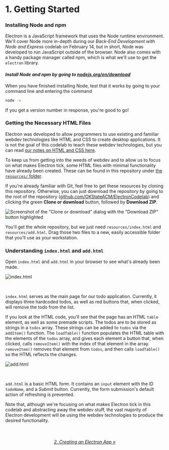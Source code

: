 # 1. Getting Started

### Installing Node and npm

Electron is a JavaScript framework that uses the Node runtime environment. We'll cover Node more in-depth during our *Back-End Development with Node and Express* codelab on February 14, but in short, Node was developed to run JavaScript outside of the browser. Node also comes with a handy package manager called npm, which is what we'll use to get the `electron` library.

#### *Install Node and npm by going to [nodejs.org/en/download](https://nodejs.org/en/download/)*

When you have finished installing Node, test that it works by going to your command line and entering the command

```bash
node -v
```

If you get a version number in response, you're good to go!

### Getting the Necessary HTML Files

Electron was developed to allow programmers to use existing and familiar webdev technologies like HTML and CSS to create desktop applications. It is not the goal of this codelab to teach these webdev technologies, but you can read [our notes on HTML and CSS here](https://github.com/OKStateACM/MeetingNotes/blob/master/2016-2017/spring2017/02-01%20-%20HTML%20and%20CSS.md).

To keep us from getting into the weeds of webdev and to allow us to focus on what makes Electron tick, some HTML files with minimal functionality have already been created. These can be found in this repository under [the `resources/` folder](https://github.com/OKStateACM/ElectronCodelab/tree/master/resources).

If you're already familiar with Git, feel free to get these resources by cloning this repository. Otherwise, you can just download the repository by going to the root of the repository ([github.com/OKStateACM/ElectronCodelab](https://github.com/OKStateACM/ElectronCodelab)) and clicking the green **Clone or download** button, followed by **Download ZIP**.

![Screenshot of the "Clone or download" dialog with the "Download ZIP" button highlighted](https://support.sellbrite.com/hc/en-us/article_attachments/216063688/download-zip.png)

You'll get the whole repository, but we just need `resources/index.html` and `resources/add.html`. Drag those two files to a new, easily accessible folder that you'll use as your workstation.

### Understanding `index.html` and `add.html`

Open `index.html` and `add.html` in your browser to see what's already been made.

![index.html](https://i.imgur.com/Bjou1D9.png)

<br/>

`index.html` serves as the main page for our todo application. Currently, it displays three hardcoded todos, as well as red buttons that, when clicked, will remove the todo from the list.

If you look at the HTML code, you'll see that the page has an HTML `table` element, as well as some premade scripts. The todos are to be stored as strings in a `todos` array. These strings can be added to `todos` via the `addItem()` function. The `loadTable()` function populates the HTML table with the elements of the `todos` array, and gives each element a button that, when clicked, calls `removeItem()` with the index of that element in the array. `removeItem()` removes that element from `todos`, and then calls `loadTable()` so the HTML reflects the changes.

![add.html](https://i.imgur.com/fHOhTOL.png)

<br/>

`add.html` is a basic HTML form. It contains an `input` element with the ID `todoName`, and a *Submit* button. Currently, the form submission's default action of refreshing is prevented.

Note that, although we're focusing on what makes Electron tick in this codelab and abstracting away the webdev stuff, the vast majority of Electron development will be using the webdev technologies to produce the desired functionality.

<br/>

<center><h6><a href="https://github.com/OKStateACM/ElectronCodelab/blob/master/02%20-%20Creating%20an%20Electron%20App.md">2. Creating an Electron App »</a></h6></center>
